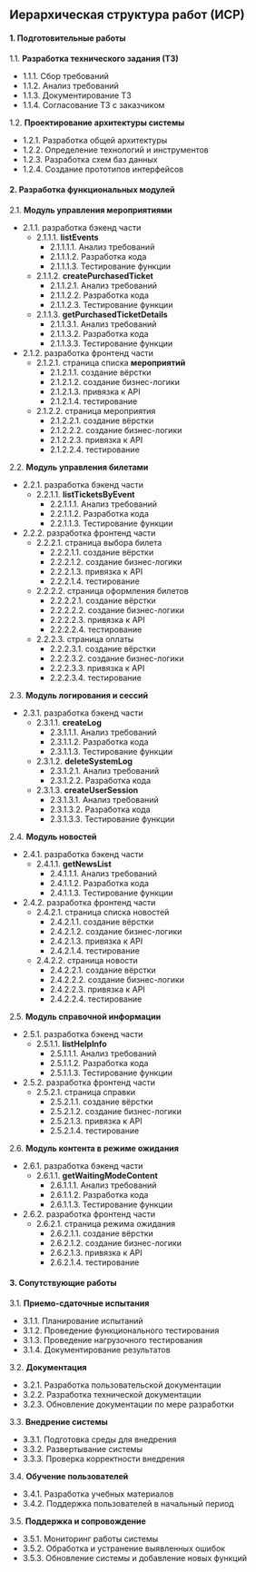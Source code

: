 ## Иерархическая структура работ (ИСР)

#### 1. Подготовительные работы

1.1. **Разработка технического задания (ТЗ)**

- 1.1.1. Сбор требований
- 1.1.2. Анализ требований
- 1.1.3. Документирование ТЗ
- 1.1.4. Согласование ТЗ с заказчиком

1.2. **Проектирование архитектуры системы**

- 1.2.1. Разработка общей архитектуры
- 1.2.2. Определение технологий и инструментов
- 1.2.3. Разработка схем баз данных
- 1.2.4. Создание прототипов интерфейсов

#### 2. Разработка функциональных модулей

2.1. **Модуль управления мероприятиями**

- 2.1.1. разработка бэкенд части
    - 2.1.1.1. **listEvents**
        - 2.1.1.1.1. Анализ требований
        - 2.1.1.1.2. Разработка кода
        - 2.1.1.1.3. Тестирование функции
    - 2.1.1.2. **createPurchasedTicket**
        - 2.1.1.2.1. Анализ требований
        - 2.1.1.2.2. Разработка кода
        - 2.1.1.2.3. Тестирование функции
    - 2.1.1.3. **getPurchasedTicketDetails**
        - 2.1.1.3.1. Анализ требований
        - 2.1.1.3.2. Разработка кода
        - 2.1.1.3.3. Тестирование функции
- 2.1.2. разработка фронтенд части
    - 2.1.2.1. страница списка **мероприятий**
        - 2.1.2.1.1. создание вёрстки
        - 2.1.2.1.2. создание бизнес-логики
        - 2.1.2.1.3. привязка к API
        - 2.1.2.1.4. тестирование
    - 2.1.2.2. страница мероприятия
        - 2.1.2.2.1. создание вёрстки
        - 2.1.2.2.2. создание бизнес-логики
        - 2.1.2.2.3. привязка к API
        - 2.1.2.2.4. тестирование

2.2. **Модуль управления билетами**

- 2.2.1. разработка бэкенд части
    - 2.2.1.1. **listTicketsByEvent**
        - 2.2.1.1.1. Анализ требований
        - 2.2.1.1.2. Разработка кода
        - 2.2.1.1.3. Тестирование функции
- 2.2.2. разработка фронтенд части
    - 2.2.2.1. страница выбора билета
        - 2.2.2.1.1. создание вёрстки
        - 2.2.2.1.2. создание бизнес-логики
        - 2.2.2.1.3. привязка к API
        - 2.2.2.1.4. тестирование
    - 2.2.2.2. страница оформления билетов
        - 2.2.2.2.1. создание вёрстки
        - 2.2.2.2.2. создание бизнес-логики
        - 2.2.2.2.3. привязка к API
        - 2.2.2.2.4. тестирование
    - 2.2.2.3. страница оплаты
        - 2.2.2.3.1. создание вёрстки
        - 2.2.2.3.2. создание бизнес-логики
        - 2.2.2.3.3. привязка к API
        - 2.2.2.3.4. тестирование

2.3. **Модуль логирования и сессий**

- 2.3.1. разработка бэкенд части
    - 2.3.1.1. **createLog**
        - 2.3.1.1.1. Анализ требований
        - 2.3.1.1.2. Разработка кода
        - 2.3.1.1.3. Тестирование функции
    - 2.3.1.2. **deleteSystemLog**
        - 2.3.1.2.1. Анализ требований
        - 2.3.1.2.2. Разработка кода
    - 2.3.1.3. **createUserSession**
        - 2.3.1.3.1. Анализ требований
        - 2.3.1.3.2. Разработка кода
        - 2.3.1.3.3. Тестирование функции

2.4. **Модуль новостей**

- 2.4.1. разработка бэкенд части
    - 2.4.1.1. **getNewsList**
        - 2.4.1.1.1. Анализ требований
        - 2.4.1.1.2. Разработка кода
        - 2.4.1.1.3. Тестирование функции
- 2.4.2. разработка фронтенд части
    - 2.4.2.1. страница списка новостей
        - 2.4.2.1.1. создание вёрстки
        - 2.4.2.1.2. создание бизнес-логики
        - 2.4.2.1.3. привязка к API
        - 2.4.2.1.4. тестирование
    - 2.4.2.2. страница новости
        - 2.4.2.2.1. создание вёрстки
        - 2.4.2.2.2. создание бизнес-логики
        - 2.4.2.2.3. привязка к API
        - 2.4.2.2.4. тестирование

2.5. **Модуль справочной информации**

- 2.5.1. разработка бэкенд части
    - 2.5.1.1. **listHelpInfo**
        - 2.5.1.1.1. Анализ требований
        - 2.5.1.1.2. Разработка кода
        - 2.5.1.1.3. Тестирование функции
- 2.5.2. разработка фронтенд части
    - 2.5.2.1. страница справки
        - 2.5.2.1.1. создание вёрстки
        - 2.5.2.1.2. создание бизнес-логики
        - 2.5.2.1.3. привязка к API
        - 2.5.2.1.4. тестирование

2.6. **Модуль контента в режиме ожидания**

- 2.6.1. разработка бэкенд части
    - 2.6.1.1. **getWaitingModeContent**
        - 2.6.1.1.1. Анализ требований
        - 2.6.1.1.2. Разработка кода
        - 2.6.1.1.3. Тестирование функции
- 2.6.2. разработка фронтенд части
    - 2.6.2.1. страница режима ожидания
        - 2.6.2.1.1. создание вёрстки
        - 2.6.2.1.2. создание бизнес-логики
        - 2.6.2.1.3. привязка к API
        - 2.6.2.1.4. тестирование

#### 3. Сопутствующие работы

3.1. **Приемо-сдаточные испытания**

- 3.1.1. Планирование испытаний
- 3.1.2. Проведение функционального тестирования
- 3.1.3. Проведение нагрузочного тестирования
- 3.1.4. Документирование результатов

3.2. **Документация**

- 3.2.1. Разработка пользовательской документации
- 3.2.2. Разработка технической документации
- 3.2.3. Обновление документации по мере разработки

3.3. **Внедрение системы**

- 3.3.1. Подготовка среды для внедрения
- 3.3.2. Развертывание системы
- 3.3.3. Проверка корректности внедрения

3.4. **Обучение пользователей**

- 3.4.1. Разработка учебных материалов
- 3.4.2. Поддержка пользователей в начальный период

3.5. **Поддержка и сопровождение**

- 3.5.1. Мониторинг работы системы
- 3.5.2. Обработка и устранение выявленных ошибок
- 3.5.3. Обновление системы и добавление новых функций
